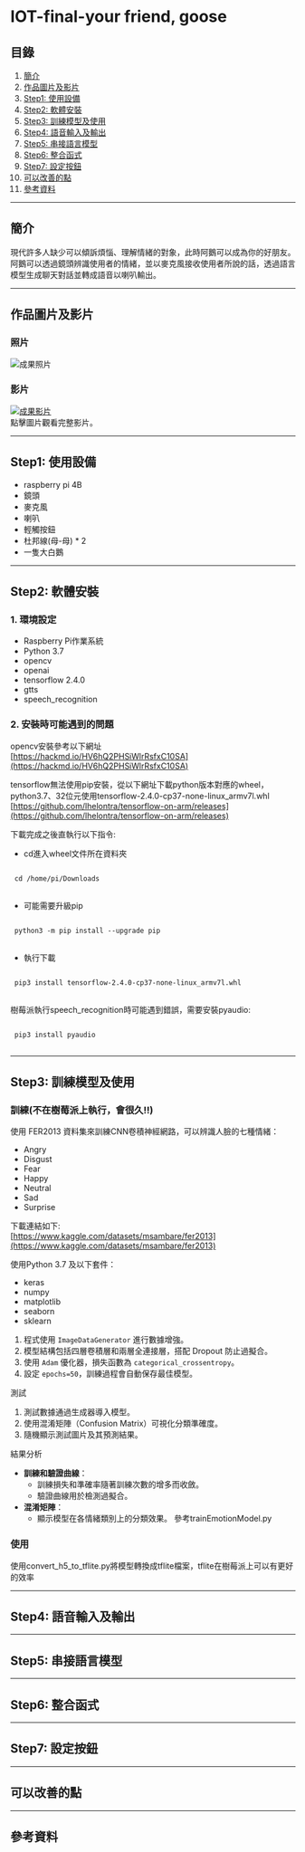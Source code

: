 # IOT-final-your friend, goose

## 目錄
1. [簡介](#簡介)
2. [作品圖片及影片](#作品圖片及影片)
3. [Step1: 使用設備](#Step1-使用設備)
4. [Step2: 軟體安裝](#Step2-軟體安裝)
5. [Step3: 訓練模型及使用](#Step3-訓練模型及使用)
6. [Step4: 語音輸入及輸出](#Step4-語音輸入及輸出)
7. [Step5: 串接語言模型](#Step5-串接語言模型)
8. [Step6: 整合函式](#Step6-整合函式)
9. [Step7: 設定按鈕](#Step7-設定按鈕)
10. [可以改善的點](#可以改善的點)
11. [參考資料](#參考資料)

---

## 簡介
現代許多人缺少可以傾訴煩惱、理解情緒的對象，此時阿鵝可以成為你的好朋友。阿鵝可以透過鏡頭辨識使用者的情緒，並以麥克風接收使用者所說的話，透過語言模型生成聊天對話並轉成語音以喇叭輸出。

---

## 作品圖片及影片
### 照片
![成果照片](https://drive.google.com/file/d/1C5Gd61JxwuGR98YHHcejBS_WONemOF2a/view)

### 影片
[![成果影片](https://img.youtube.com/vi/UhY2tnBe6VU/0.jpg)](https://youtube.com/shorts/UhY2tnBe6VU?si=Nw5qJbpsWfEdjHYD)  
點擊圖片觀看完整影片。

---

## Step1: 使用設備
- raspberry pi 4B
- 鏡頭
- 麥克風
- 喇叭
- 輕觸按鈕
- 杜邦線(母-母) * 2
- 一隻大白鵝

---

## Step2: 軟體安裝
### 1. 環境設定
- Raspberry Pi作業系統
- Python 3.7
- opencv
- openai
- tensorflow 2.4.0
- gtts
- speech_recognition

### 2. 安裝時可能遇到的問題
opencv安裝參考以下網址  
[https://hackmd.io/HV6hQ2PHSiWlrRsfxC10SA](https://hackmd.io/HV6hQ2PHSiWlrRsfxC10SA)  

tensorflow無法使用pip安裝，從以下網址下載python版本對應的wheel，python3.7、32位元使用tensorflow-2.4.0-cp37-none-linux_armv7l.whl  
[https://github.com/lhelontra/tensorflow-on-arm/releases](https://github.com/lhelontra/tensorflow-on-arm/releases)  

下載完成之後直執行以下指令:  
 - cd進入wheel文件所在資料夾

<pre>
<code>
 cd /home/pi/Downloads
</code>
</pre>
 - 可能需要升級pip
<pre>
<code>
 python3 -m pip install --upgrade pip  
</code>
</pre>
 - 執行下載
<pre>
<code>
 pip3 install tensorflow-2.4.0-cp37-none-linux_armv7l.whl
</code>
</pre>

樹莓派執行speech_recognition時可能遇到錯誤，需要安裝pyaudio:
<pre>
<code>
 pip3 install pyaudio
</code>
</pre>

---

## Step3: 訓練模型及使用
### 訓練(不在樹莓派上執行，會很久!!)
使用 FER2013 資料集來訓練CNN卷積神經網路，可以辨識人臉的七種情緒：
- Angry
- Disgust
- Fear
- Happy
- Neutral
- Sad
- Surprise  

下載連結如下:  
[https://www.kaggle.com/datasets/msambare/fer2013](https://www.kaggle.com/datasets/msambare/fer2013)  

使用Python 3.7 及以下套件：
- keras
- numpy
- matplotlib
- seaborn
- sklearn

1. 程式使用 `ImageDataGenerator` 進行數據增強。
2. 模型結構包括四層卷積層和兩層全連接層，搭配 Dropout 防止過擬合。
3. 使用 `Adam` 優化器，損失函數為 `categorical_crossentropy`。
4. 設定 `epochs=50`，訓練過程會自動保存最佳模型。

測試
1. 測試數據通過生成器導入模型。
2. 使用混淆矩陣（Confusion Matrix）可視化分類準確度。
3. 隨機顯示測試圖片及其預測結果。

結果分析
- **訓練和驗證曲線**：
    - 訓練損失和準確率隨著訓練次數的增多而收斂。
    - 驗證曲線用於檢測過擬合。
- **混淆矩陣**：
    - 顯示模型在各情緒類別上的分類效果。
參考trainEmotionModel.py

### 使用
使用convert_h5_to_tflite.py將模型轉換成tflite檔案，tflite在樹莓派上可以有更好的效率  


---

## Step4: 語音輸入及輸出

---

## Step5: 串接語言模型

---

## Step6: 整合函式

---

## Step7: 設定按鈕

---

## 可以改善的點

---

## 參考資料
